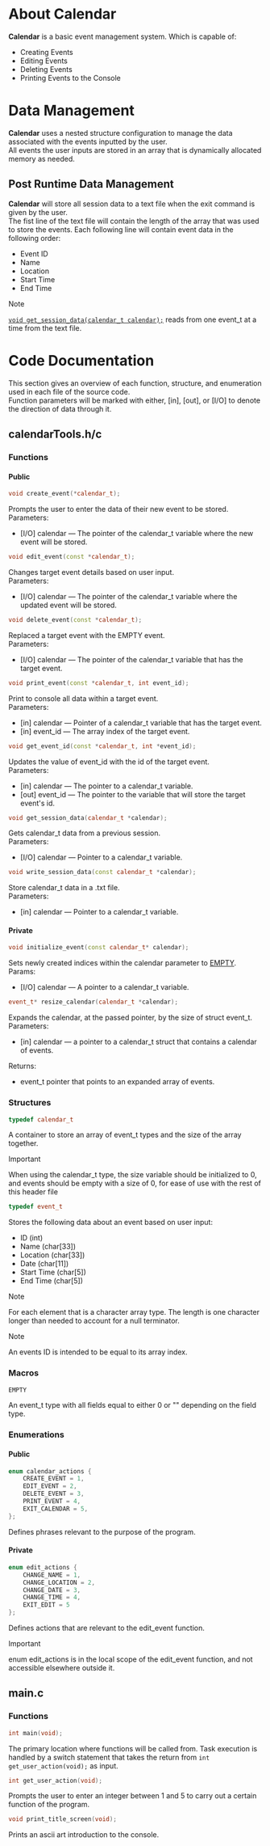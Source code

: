# About Calendar
**Calendar** is a basic event management system. Which is capable of:
- Creating Events
- Editing Events
- Deleting Events
- Printing Events to the Console

# Data Management
**Calendar** uses a nested structure configuration to manage the data associated with the events inputted by the user.
<br/>
All events the user inputs are stored in an array that is dynamically allocated memory as needed.

## Post Runtime Data Management
**Calendar** will store all session data to a text file when the exit command is given by the user.<br/>
The fist line of the text file will contain the length of the array that was used to store the events.
Each following line will contain event data in the following order:
- Event ID
- Name
- Location
- Start Time
- End Time

>[!NOTE]
> [```void get_session_data(calendar_t calendar);```](#get_session_data) reads from one event_t at a time from the text file.

# Code Documentation
This section gives an overview of each function, structure, and enumeration used in each file of the source code.<br/>
Function parameters will be marked with either, [in], [out], or [I/O] to denote the direction of data through it.

## calendarTools.h/c
### Functions
#### Public
```c++
void create_event(*calendar_t);
```
Prompts the user to enter the data of their new event to be stored.<br/>
Parameters:
- [I/O] calendar — The pointer of the calendar_t variable where the new event will be stored.
```c++
void edit_event(const *calendar_t);
```
Changes target event details based on user input.<br/>
Parameters:
- [I/O] calendar — The pointer of the calendar_t variable where the updated event will be stored.
```c++
void delete_event(const *calendar_t);
```
Replaced a target event with the EMPTY event.<br/>
Parameters: 
- [I/O] calendar — The pointer of the calendar_t variable that has the target event.
```c++
void print_event(const *calendar_t, int event_id);
```
Print to console all data within a target event.<br/>
Parameters:
- [in] calendar — Pointer of a calendar_t variable that has the target event.
- [in] event_id — The array index of the target event.
```c++
void get_event_id(const *calendar_t, int *event_id);
```
Updates the value of event_id with the id of the target event.<br/>
Parameters:
- [in] calendar — The pointer to a calendar_t variable.
- [out] event_id — The pointer to the variable that will store the target event's id.

<a name="get_session_data"></a>
```c++
void get_session_data(calendar_t *calendar);
```
Gets calendar_t data from a previous session.<br/>
Parameters:
- [I/O] calendar — Pointer to a calendar_t variable.
```c++
void write_session_data(const calendar_t *calendar);
```
Store calendar_t data in a .txt file.<br/>
Parameters:
- [in] calendar — Pointer to a calendar_t variable.
#### Private
```c++
void initialize_event(const calendar_t* calendar);
```
Sets newly created indices within the calendar parameter to [EMPTY](#Macros).<br/>
Params:
 - [I/O] calendar — A pointer to a calendar_t variable.
```c++
event_t* resize_calendar(calendar_t *calendar);
```
Expands the calendar, at the passed pointer, by the size of struct event_t.<br/>
Parameters:
- [in] calendar — a pointer to a calendar_t struct that contains a calendar of events.

Returns:
- event_t pointer that points to an expanded array of events.

### Structures
```c++
typedef calendar_t
```
A container to store an array of event_t types and the size of the array together.
>[!IMPORTANT]
> When using the calendar_t type, the size variable should be initialized to 0,
> and events should be empty with a size of 0, for ease of use with the rest of this header file

```c++
typedef event_t
```
Stores the following data about an event based on user input:
- ID (int)
- Name (char[33])
- Location (char[33])
- Date (char[11])
- Start Time (char[5])
- End Time (char[5])

>[!NOTE]
>For each element that is a character array type.
>The length is one character longer than needed to account for a null terminator.

>[!NOTE]
> An events ID is intended to be equal to its array index. 

### Macros
```c++
EMPTY
```
An event_t type with all fields equal to either 0 or "" depending on the field type.
### Enumerations
#### Public
```c++
enum calendar_actions {
    CREATE_EVENT = 1,
    EDIT_EVENT = 2,
    DELETE_EVENT = 3,
    PRINT_EVENT = 4,
    EXIT_CALENDAR = 5,
};
```
Defines phrases relevant to the purpose of the program.
#### Private
```c++
enum edit_actions {
    CHANGE_NAME = 1,
    CHANGE_LOCATION = 2,
    CHANGE_DATE = 3,
    CHANGE_TIME = 4,
    EXIT_EDIT = 5
};
```
Defines actions that are relevant to the edit_event function.
>[!IMPORTANT]
> enum edit_actions is in the local scope of the edit_event function, and not accessible elsewhere outside it.
## main.c
### Functions
```c++
int main(void);
```
The primary location where functions will be called from.
Task execution is handled by a switch statement that takes the return from ```int get_user_action(void);``` as input.
```c++
int get_user_action(void);
```
Prompts the user to enter an integer between 1 and 5 to carry out a certain function of the program.
```c++
void print_title_screen(void);
```
Prints an ascii art introduction to the console.